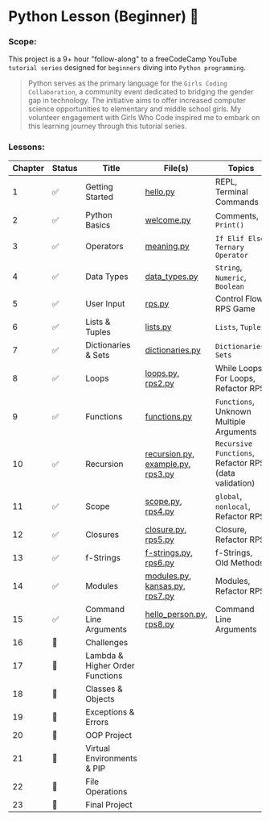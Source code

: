 # Python Lesson (Beginner) :beginner:

### Scope:
This project is a 9+ hour "follow-along" to a freeCodeCamp YouTube `tutorial series` designed for `beginners` diving into `Python programming`. 

> Python serves as the primary language for the `Girls Coding Collaboration`, a community event dedicated to bridging the gender gap in technology. The initiative aims to offer increased computer science opportunities to elementary and middle school girls. My volunteer engagement with Girls Who Code inspired me to embark on this learning journey through this tutorial series.

### Lessons:

| Chapter | Status | Title | File(s) | Topics
| --- | --- | --- | --- | --- |
| 1 | :white_check_mark: | Getting Started | [hello.py](/chapters/hello.py) | REPL, Terminal Commands|
| 2 | :white_check_mark: | Python Basics | [welcome.py](/chapters/welcome.py) | Comments, `Print()` |
| 3 | :white_check_mark: | Operators | [meaning.py](/chapters/meaning.py) | `If Elif Else`, `Ternary Operator` |
| 4 | :white_check_mark: | Data Types | [data_types.py](/chapters/data_types.py) | `String`, `Numeric`, `Boolean` |
| 5 | :white_check_mark: | User Input | [rps.py](/rps_game/rps.py) | Control Flow, RPS Game |
| 6 | :white_check_mark: | Lists & Tuples | [lists.py](/chapters/lists.py) | `Lists`, `Tuples` |
| 7 | :white_check_mark: | Dictionaries & Sets | [dictionaries.py](/chapters/dictionaries.py) | `Dictionaries`, `Sets` |
| 8 | :white_check_mark: | Loops | [loops.py](/chapters/loops.py), [rps2.py](/rps_game/rps2.py) | While Loops, For Loops, Refactor RPS |
| 9 | :white_check_mark: | Functions | [functions.py](/chapters/functions.py) | `Functions`, Unknown Multiple Arguments |
| 10 | :white_check_mark: | Recursion | [recursion.py](/chapters/recursion.py), [example.py](/chapters/example.py), [rps3.py](/rps_game/rps3.py) | `Recursive Functions`, Refactor RPS (data validation) |
| 11 | :white_check_mark: | Scope | [scope.py](/chapters/scope.py), [rps4.py](/rps_game/rps4.py) | `global`, `nonlocal`, Refactor RPS |
| 12 | :white_check_mark: | Closures | [closure.py](/chapters/closure.py), [rps5.py](/rps_game/rps5.py) | Closure, Refactor RPS |
| 13 | :white_check_mark: | f-Strings | [f-strings.py](/chapters/f_strings.py), [rps6.py](/rps_game/rps6.py)  | f-Strings, Old Methods |
| 14 | :white_check_mark: | Modules | [modules.py](/chapters/modules.py), [kansas.py](/chapters/kansas.py), [rps7.py](/rps_game/rps7.py) | Modules, Refactor RPS |
| 15 | :white_check_mark: | Command Line Arguments | [hello_person.py](/chapters/hello_person.py), [rps8.py](/rps_game/rps8.py) | Command Line Arguments |
| 16 | :white_square_button: | Challenges |  |  |
| 17 | :white_square_button: | Lambda & Higher Order Functions |  |  |
| 18 | :white_square_button: | Classes & Objects |  |  |
| 19 | :white_square_button: | Exceptions & Errors |  |  |
| 20 | :white_square_button: | OOP Project |  |  |
| 21 | :white_square_button: | Virtual Environments & PIP |  |  |
| 22 | :white_square_button: | File Operations |  |  |
| 23 | :white_square_button: | Final Project |  |  |